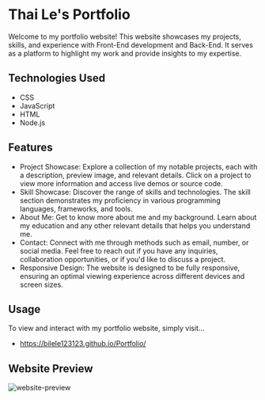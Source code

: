 # Thai Le's Portfolio
Welcome to my portfolio website! This website showcases my projects, skills, and experience with Front-End development and Back-End. It serves as a platform to highlight my work and provide insights to my expertise.

## Technologies Used
- CSS
- JavaScript
- HTML
- Node.js

## Features
- Project Showcase: Explore a collection of my notable projects, each with a description, preview image, and relevant details. Click on a project to view more information and access live demos or source code.
- Skill Showcase: Discover the range of skills and technologies. The skill section demonstrates my proficiency in various programming languages, frameworks, and tools.
- About Me: Get to know more about me and my background. Learn about my education and any other relevant details that helps you understand me.
- Contact: Connect with me through methods such as email, number, or social media. Feel free to reach out if you have any inquiries, collaboration opportunities, or if you'd like to discuss a project.
- Responsive Design: The website is designed to be fully responsive, ensuring an optimal viewing experience across different devices and screen sizes.

## Usage
To view and interact with my portfolio website, simply visit...
- https://bilele123123.github.io/Portfolio/


## Website Preview
![website-preview](assets/portfoliowebsitepreview.gif)